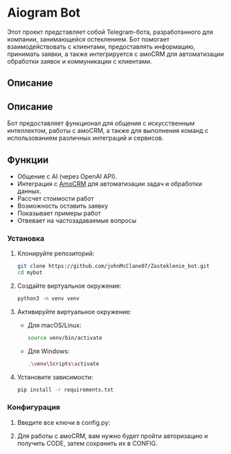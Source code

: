 # Aiogram Bot

Этот проект представляет собой Telegram-бота, разработанного для компании, занимающейся остеклением. Бот помогает взаимодействовать с клиентами, предоставлять информацию, принимать заявки, а также интегрируется с амоCRM для автоматизации обработки заявок и коммуникации с клиентами.

## Описание

## Описание

Бот предоставляет функционал для общения с искусственным интеллектом, работы с амоCRM, а также для выполнения команд с использованием различных интеграций и сервисов.

## Функции

- Общение с AI (через OpenAI API).
- Интеграция с [AmoCRM](https://www.amocrm.ru/) для автоматизации задач и обработки данных.
- Рассчет стоимости работ
- Возможность оставить заявку
- Показывает примеры работ
- Отвевает на частозадаваемые вопросы

### Установка

1. Клонируйте репозиторий:
    ```bash
    git clone https://github.com/johnMcClane07/Zasteklenie_bot.git
    cd mybot
    ```

2. Создайте виртуальное окружение:
    ```bash
    python3 -m venv venv
    ```

3. Активируйте виртуальное окружение:
    - Для macOS/Linux:
      ```bash
      source venv/bin/activate
      ```
    - Для Windows:
      ```bash
      .\venv\Scripts\activate
      ```

4. Установите зависимости:
    ```bash
    pip install -r requirements.txt
    ```

### Конфигурация

1. Введите все ключи в config.py:

2. Для работы с амоCRM, вам нужно будет пройти авторизацию и получить CODE, затем сохранить их в CONFIG.
